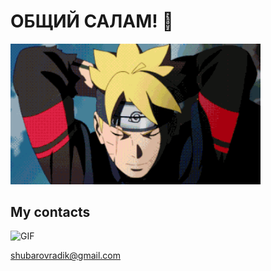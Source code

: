   # ОБЩИЙ САЛАМ! 👋 #
  <img hight="400" width="400" alt="GIF"  src="https://github.com/RadikShubarov/RadikShubarov/blob/main/content/naruto.gif">  
  
  
  ## My contacts
<img hight="400" width="400" alt="GIF"  src="https://github.com/RadikShubarov/RadikShubarov/blob/main/content/teambuilding.gif">


<shubarovradik@gmail.com>
